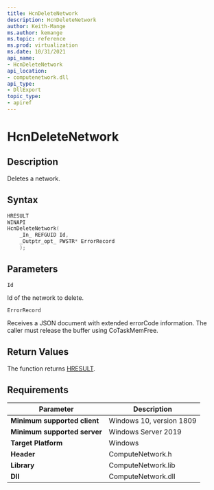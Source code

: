 ```yaml
---
title: HcnDeleteNetwork
description: HcnDeleteNetwork
author: Keith-Mange
ms.author: kemange
ms.topic: reference
ms.prod: virtualization
ms.date: 10/31/2021
api_name:
- HcnDeleteNetwork
api_location:
- computenetwork.dll
api_type:
- DllExport
topic_type:
- apiref
---
```

# HcnDeleteNetwork

## Description

Deletes a network.

## Syntax

```cpp
HRESULT
WINAPI
HcnDeleteNetwork(
    _In_ REFGUID Id,
    _Outptr_opt_ PWSTR* ErrorRecord
    );

```

## Parameters

`Id`

Id of the network to delete.

`ErrorRecord`

Receives a JSON document with extended errorCode information. The caller must release the buffer using CoTaskMemFree.

## Return Values

The function returns [HRESULT](./HCNHResult.md).

## Requirements

|Parameter|Description|
|---|---|
| **Minimum supported client** | Windows 10, version 1809 |
| **Minimum supported server** | Windows Server 2019 |
| **Target Platform** | Windows |
| **Header** | ComputeNetwork.h |
| **Library** | ComputeNetwork.lib |
| **Dll** | ComputeNetwork.dll |




